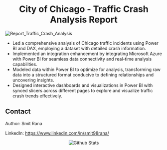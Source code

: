 <h1 align="center"> City of Chicago - Traffic Crash Analysis Report </h1>

![Report_Traffic_Crash_Analysis](https://github.com/gentallman/Traffic_Crash_Chicago/assets/78334851/be9e1503-4229-444e-b7cc-26929f1fcdeb)


- Led a comprehensive analysis of Chicago traffic incidents using Power BI and DAX, employing a dataset with detailed crash information.
- Implemented an integration enhancement by integrating Microsoft Azure with Power BI for seamless data connectivity and real-time analysis capabilities.
- Modeled data within Power BI to optimize for analysis, transforming raw data into a structured format conducive to defining relationships and uncovering insights.
- Designed interactive dashboards and visualizations in Power BI with synced slicers across different pages to explore and visualize traffic crash trends effectively.

## Contact

Author: Smit Rana

LinkedIn: https://www.linkedin.com/in/smit98rana/

<p align="center">
        <img src="https://raw.githubusercontent.com/mayhemantt/mayhemantt/Update/svg/Bottom.svg" alt="Github Stats" />
</p>

